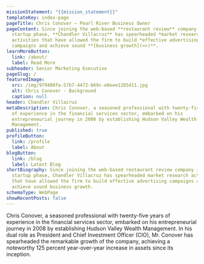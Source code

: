 ```yaml
---
missionStatement: "{{mission_statement}}"
templateKey: index-page
pageTitle: Chris Conover – Pearl River Business Owner
pageContent: Since joining the web-based **restaurant review** company in its
  startup phase, **Chandler Villacruz** has spearheaded *market research*
  activities that have allowed the firm to build *effective advertising*
  campaigns and achieve sound **[business growth](<>)**.
learnMoreButton:
  link: /about/
  label: Read More
subheader: Senior Marketing Executive
pageSlug: /
featuredImage:
  src: /img/979480fa-57b7-4472-b69c-e6eee1285d11.jpg
  alt: Chris Conover - Background
  caption: null
header: Chandler Villacruz
metaDescription: Chris Conover, a seasoned professional with twenty-five years
  of experience in the financial services sector, embarked on his
  entrepreneurial journey in 2008 by establishing Hudson Valley Wealth
  Management.
published: true
profileButton:
  link: /profile
  label: About
blogButton:
  link: /blog
  label: Latest Blog
shortBiography: Since joining the web-based restaurant review company in its
  startup phase, Chandler Villacruz has spearheaded market research activities
  that have allowed the firm to build effective advertising campaigns and
  achieve sound business growth.
schemaType: WebPage
showRecentPosts: false
---
```

Chris Conover, a seasoned professional with twenty-five years of experience in the financial services sector, embarked on his entrepreneurial journey in 2008 by establishing Hudson Valley Wealth Management. In his dual role as President and Chief Investment Officer (CIO), Mr. Conover has spearheaded the remarkable growth of the company, achieving a noteworthy 125 percent year-over-year increase in assets since its inception.
